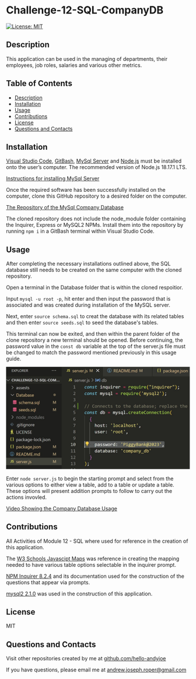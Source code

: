 # Challenge-12-SQL-CompanyDB

[![License: MIT](https://img.shields.io/badge/License-MIT-yellow.svg)](https://opensource.org/licenses/MIT)


## Description

This application can be used in the managing of departments, their employees, job roles, salaries and various other metrics.


## Table of Contents
* [Description](#description)
* [Installation](#installation)
* [Usage](#usage)
* [Contributions](#contributions)
* [License](#license)
* [Questions and Contacts](#questions-and-contacts)


## Installation

[Visual Studio Code](https://code.visualstudio.com/), [GitBash](https://git-scm.com/downloads), [MySql Server](https://dev.mysql.com/downloads/mysql/) and [Node.js](https://nodejs.org/en) must be installed onto the user’s computer. The recommended version of Node.js 18.17.1 LTS.

[Instructions for installing MySql Server](https://coding-boot-camp.github.io/full-stack/mysql/mysql-installation-guide)

Once the required software has been successfully installed on the computer, clone this GitHub repository to a desired folder on the computer.

[The Repository of the MySql Company Database](https://github.com/Hello-AndyJoe/Challenge-12-SQL-CompanyDB)

The cloned repository does not include the node_module folder containing the Inquirer, Express or MySQL2 NPMs. Install them into the repository by running `npm i` in a GitBash terminal within Visual Studio Code. 


## Usage

After completing the necessary installations outlined above, the SQL database still needs to be created on the same computer with the cloned repository. 

Open a terminal in the Database folder that is within the cloned respoitior.

Input `mysql -u root -p`, hit enter and then input the password that is associated and was created during installation of the MySQL server. 

Next, enter `source schema.sql` to creat the database with its related tables and then enter `source seeds.sql` to seed the database's tables.

This terminal can now be exited, and then within the parent folder of the clone repository a new terminal should be opened. Before continuing, the password value in the `const db` variable at the top of the server.js file must be changed to match the password mentioned previously in this usage guide.

![Location of Database Password in Server.js file](./assets/db_password_location.jpg)

Enter `node server.js` to begin the starting prompt and select from the various options to either view a table, add to a table or update a table. These options will present addition prompts to follow to carry out the actions invovled.

[Video Showing the Company Database Usage](https://drive.google.com/file/d/1D6Ozek3lhWYjwluRuZ9ASty66CV-5CE7/view?usp=sharing)

## Contributions

All Activities of Module 12 - SQL where used for reference in the creation of this application.

The [W3 Schools Javascipt Maps](https://www.w3schools.com/js/js_object_maps.asp) was reference in creating the mapping needed to have various table options selectable in the inquirer prompt.

[NPM Inquirer 8.2.4](https://www.npmjs.com/package/inquirer/v/8.2.4) and its documentation used for the construction of the questions that appear via prompts. 

[mysql2 2.1.0](https://www.npmjs.com/package/mysql2/v/2.1.0) was used in the construction of this application.

## License

MIT


## Questions and Contacts
Visit other repositories created by me at [github.com/hello-andyjoe](https://github.com/hello-andyjoe)

If you have questions, please email me at [andrew.joseph.roper@gmail.com](mailto:andrew.joseph.roper@gmail.com)
